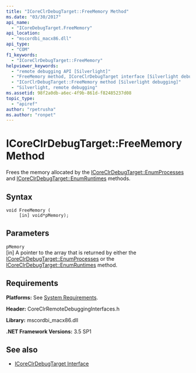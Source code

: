 ```yaml
---
title: "ICoreClrDebugTarget::FreeMemory Method"
ms.date: "03/30/2017"
api_name: 
  - "ICoreDebugTarget.FreeMemory"
api_location: 
  - "mscordbi_macx86.dll"
api_type: 
  - "COM"
f1_keywords: 
  - "ICoreClrDebugTarget::FreeMemory"
helpviewer_keywords: 
  - "remote debugging API [Silverlight]"
  - "FreeMemory method, ICoreClrDebugTarget interface [Silverlight debugging]"
  - "ICorClrDebugTarget::FreeMemory method [Silverlight debugging]"
  - "Silverlight, remote debugging"
ms.assetid: 98f2a0db-a6ec-4f9b-861d-f82485237d08
topic_type: 
  - "apiref"
author: "rpetrusha"
ms.author: "ronpet"
---
```

# ICoreClrDebugTarget::FreeMemory Method
Frees the memory allocated by the [ICoreClrDebugTarget::EnumProcesses](../../../../docs/framework/unmanaged-api/debugging/icoreclrdebugtarget-enumprocesses-method.md) and [ICoreClrDebugTarget::EnumRuntimes](../../../../docs/framework/unmanaged-api/debugging/icoreclrdebugtarget-enumruntimes-method.md) methods.  
  
## Syntax  
  
```  
void FreeMemory (  
     [in] void*pMemory);  
```  
  
## Parameters  
 `pMemory`  
 [in] A pointer to the array that is returned by either the [ICoreClrDebugTarget::EnumProcesses](../../../../docs/framework/unmanaged-api/debugging/icoreclrdebugtarget-enumprocesses-method.md) or the [ICoreClrDebugTarget::EnumRuntimes](../../../../docs/framework/unmanaged-api/debugging/icoreclrdebugtarget-enumruntimes-method.md) method.  
  
## Requirements  
 **Platforms:** See [System Requirements](../../../../docs/framework/get-started/system-requirements.md).  
  
 **Header:** CoreClrRemoteDebuggingInterfaces.h  
  
 **Library:** mscordbi_macx86.dll  
  
 **.NET Framework Versions:** 3.5 SP1  
  
## See also
- [ICoreClrDebugTarget Interface](../../../../docs/framework/unmanaged-api/debugging/icoreclrdebugtarget-interface.md)
